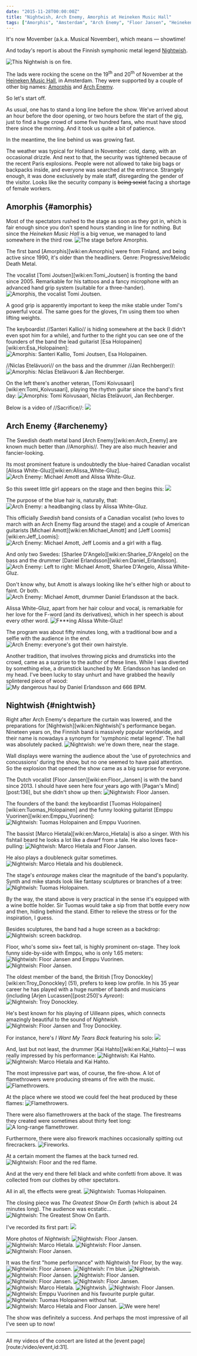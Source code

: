 ```yaml
---
date: "2015-11-28T00:00:00Z"
title: "Nightwish, Arch Enemy, Amorphis at Heineken Music Hall"
tags: ["Amorphis", "Amsterdam", "Arch Enemy", "Floor Jansen", "Heineken Music Hall", "music", "Netherlands", "Nightwish", "progressive metal"]
---
```


It's now Movember (a.k.a. Musical November), which means — showtime!

And today's report is about the Finnish symphonic metal legend [Nightwish](http://nightwish.com/).

<!--more-->

![](img:3.bp.blogspot.com/-uGHxhkww5bI/VlMnHxE0jmI/AAAAAAAAkwM/sJHdQrBDJhU/s1600/dsc01320.picasaweb.jpg:a "This Nightwish is on fire.")

The lads were rocking the scene on the 19<sup>th</sup> and 20<sup>th</sup> of November at the [Heineken Music Hall](http://www.heineken-music-hall.nl/), in Amsterdam. They were supported by a couple of other big names: [Amorphis](http://amorphis.net/) and [Arch Enemy](http://www.archenemy.net/).

So let's start off.

As usual, one has to stand a long line before the show. We've arrived about an hour before the door opening, or two hours before the start of the gig, just to find a huge crowd of some five hundred fans, who must have stood there since the morning. And it took us quite a bit of patience.

In the meantime, the line behind us was growing fast.

The weather was typical for Holland in November: cold, damp, with an occasional drizzle. And next to that, the security was tightened because of the recent Paris explosions. People were not allowed to take big bags or backpacks inside, and everyone was searched at the entrance. Strangely enough, it was done exclusively by male staff, disregarding the gender of the visitor. Looks like the security company is ~~being sexist~~ facing a shortage of female workers.

## Amorphis {#amorphis}

Most of the spectators rushed to the stage as soon as they got in, which is fair enough since you don't spend hours standing in line for nothing. But since the *Heineken Music Hall* is a big venue, we managed to land somewhere in the third row.
![](img:3.bp.blogspot.com/-4dP_DW-FXgw/VlMnH3UO7YI/AAAAAAAAkwE/poUuCmeN8F4/s1600/dsc01104.picasaweb.jpg:a "The stage before Amorphis.")

The first band [Amorphis][wiki:en:Amorphis] were from Finland, and being active since 1990, it's older than the headliners. Genre: Progressive/Melodic Death Metal.

The vocalist [Tomi Joutsen][wiki:en:Tomi_Joutsen] is fronting the band since 2005. Remarkable for his tattoos and a fancy microphone with an advanced hand grip system (suitable for a three-hander).
![](img:3.bp.blogspot.com/-cu_rFYWdI4E/VlMnHwzMRhI/AAAAAAAAkwE/NQurx1fivLk/s1600/dsc01115.picasaweb.jpg:a "Amorphis, the vocalist Tomi Joutsen.")

A good grip is apparently important to keep the mike stable under Tomi's powerful vocal. The same goes for the gloves, I'm using them too when lifting weights.

The keyboardist //Santeri Kallio// is hiding somewhere at the back (I didn't even spot him for a while), and further to the right you can see one of the founders of the band the lead guitarist [Esa Holopainen][wiki:en:Esa_Holopainen]:
![](img:4.bp.blogspot.com/-LlSo7SxccxA/VlMnH8ToFAI/AAAAAAAAkwE/emYvye95AP4/s1600/dsc01106.picasaweb.jpg:a "Amorphis: Santeri Kallio, Tomi Joutsen, Esa Holopainen.")

//Niclas Etelävuori// on the bass and the drummer //Jan Rechberger//:
![](img:4.bp.blogspot.com/-TzTQ6Q5LxTE/VlMnH6L5CkI/AAAAAAAAkwE/52tK-Rkfb3A/s1600/dsc01108.picasaweb.jpg:a "Amorphis: Niclas Etelävuori & Jan Rechberger.")

On the left there's another veteran, [Tomi Koivusaari][wiki:en:Tomi_Koivusaari], playing the rhythm guitar since the band's first day:
![](img:2.bp.blogspot.com/-9PWUgFUy848/VlMnH2N6BGI/AAAAAAAAkwE/MAHrWht58lc/s1600/dsc01105.picasaweb.jpg:a "Amorphis: Tomi Koivusaari, Niclas Etelävuori, Jan Rechberger.")

Below is a video of //Sacrifice//:
![](youtube:2yYWjWq0yy4)

## Arch Enemy {#archenemy}

The Swedish death metal band [Arch Enemy][wiki:en:Arch_Enemy] are known much better than //Amorphis//. They are also much heavier and fancier-looking.

Its most prominent feature is undoubtedly the blue-haired Canadian vocalist [Alissa White-Gluz][wiki:en:Alissa_White-Gluz].
![](img:1.bp.blogspot.com/-By8SwUSzyz0/VlMnH-Fv5rI/AAAAAAAAkwE/JW3VOCdH6Mw/s1600/dsc01128.picasaweb.jpg:a "Arch Enemy: Michael Amott and Alissa White-Gluz.")

So this sweet little girl appears on the stage and then begins this:
![](youtube:rgKRqhi_5os)

The purpose of the blue hair is, naturally, that:
![](img:2.bp.blogspot.com/-KGLuQcI0puA/VlMnH-Dn8QI/AAAAAAAAkwE/lbNiShC9t0k/s1600/dsc01157.picasaweb.jpg:a "Arch Enemy: a headbanging class by Alissa White-Gluz.")

This officially *Swedish* band consists of a Canadian vocalist (who loves to march with an Arch Enemy flag around the stage) and a couple of American guitarists [Michael Amott][wiki:en:Michael_Amott] and [Jeff Loomis][wiki:en:Jeff_Loomis]:
![](img:3.bp.blogspot.com/-w_e3fC1q2_Q/VlMnH4n2CYI/AAAAAAAAkwE/QQDL0jAi8Dg/s1600/dsc01179.picasaweb.jpg:a "Arch Enemy: Michael Amott, Jeff Loomis and a girl with a flag.")

And only two Swedes: [Sharlee D'Angelo][wiki:en:Sharlee_D'Angelo] on the bass and the drummer [Daniel Erlandsson][wiki:en:Daniel_Erlandsson].
![](img:1.bp.blogspot.com/-FNkNEXV01yQ/VlMnH6nlcmI/AAAAAAAAkwE/nU8RcNHybsg/s1600/dsc01173.picasaweb.jpg:a "Arch Enemy: Left to right: Michael Amott, Sharlee D'Angelo, Alissa White-Gluz.")

Don't know why, but Amott is always looking like he's either high or about to faint. Or both.
![](img:1.bp.blogspot.com/-9EOSkaE_r90/VlMnHw5GdcI/AAAAAAAAkwE/me9EoyLE5YM/s1600/dsc01161.picasaweb.jpg:a "Arch Enemy: Michael Amott, drummer Daniel Erlandsson at the back.")

Alissa White-Gluz, apart from her hair colour and vocal, is remarkable for her love for the F-word (and its derivatives), which in her speech is about every other word.
![](img:3.bp.blogspot.com/-UNBhFr-Z4gA/VlMnH_ZLQgI/AAAAAAAAkwE/hNv5VJQBkFE/s1600/dsc01167.picasaweb.jpg:a "F***ing Alissa White-Gluz!")

The program was about fifty minutes long, with a traditional bow and a selfie with the audience in the end.
![](img:4.bp.blogspot.com/-XRTC_oz7cg0/VlMnH0GpwvI/AAAAAAAAkwM/QnfIcG5wmBw/s1600/dsc01215.picasaweb.jpg:a "Arch Enemy: everyone's got their own hairstyle.")

Another tradition, that involves throwing picks and drumsticks into the crowd, came as a surprise to the author of these lines. While I was diverted by something else, a drumstick launched by Mr. Erlandsson has landed on my head. I've been lucky to stay unhurt and have grabbed the heavily splintered piece of wood:
![](img:4.bp.blogspot.com/-isXn7KIViNw/VlMnH1iIyII/AAAAAAAAkwE/m8kbb3fO6jM/s1600/dsc01463.picasaweb.jpg:a "My dangerous haul by Daniel Erlandsson and 666 BPM.")

## Nightwish {#nightwish}

Right after Arch Enemy's departure the curtain was lowered, and the preparations for [Nightwish][wiki:en:Nightwish]'s performance began. Nineteen years on, the Finnish band is massively popular worldwide, and their name is nowadays a synonym for 'symphonic metal legend'. The hall was absolutely packed.
![](img:1.bp.blogspot.com/-wXTM96gGX0w/VlMnH9P50_I/AAAAAAAAkwE/eEi0c6d5fls/s1600/dsc01460.picasaweb.jpg:a "Nightwish: we're down there, near the stage.")

Wall displays were warning the audience about the 'use of pyrotechnics and concussions' during the show, but no one seemed to have paid attention. So the explosion that opened the show came as a big surprise for everyone.

The Dutch vocalist [Floor Jansen][wiki:en:Floor_Jansen] is with the band since 2013. I should have seen here four years ago with [Pagan's Mind][post:136], but she didn't show up then:
![](img:2.bp.blogspot.com/-f2jGwSEXA_M/VlMnHztz9tI/AAAAAAAAkwE/jGSdKCPu47s/s1600/dsc01230.picasaweb.jpg:a "Nightwish: Floor Jansen.")

The founders of the band: the keyboardist [Tuomas Holopainen][wiki:en:Tuomas_Holopainen] and the funny looking guitarist [Emppu Vuorinen][wiki:en:Emppu_Vuorinen]:
![](img:4.bp.blogspot.com/-7hXinmuKOro/VlMnH6BC1GI/AAAAAAAAkwM/fpFDbnNw3JQ/s1600/dsc01254.picasaweb.jpg:a "Nightwish: Tuomas Holopainen and Emppu Vuorinen.")

The bassist [Marco Hietala][wiki:en:Marco_Hietala] is also a singer. With his fishtail beard he looks a lot like a dwarf from a tale. He also loves face-pulling:
![](img:3.bp.blogspot.com/-Wvs0ASPxOxs/VlMnHyTqqzI/AAAAAAAAkwE/welUIilh4K4/s1600/dsc01266.picasaweb.jpg:a "Nightwish: Marco Hietala and Floor Jansen.")

He also plays a doubleneck guitar sometimes.
![](img:3.bp.blogspot.com/-SfUYEKaSVc4/VlMnH1TmbdI/AAAAAAAAkwM/zAkJ3JzWXa4/s1600/dsc01297.picasaweb.jpg:a "Nightwish: Marco Hietala and his doubleneck.")

The stage's *entourage* makes clear the magnitude of the band's popularity. Synth and mike stands look like fantasy sculptures or branches of a tree:
![](img:3.bp.blogspot.com/-PGTkJoAOGAE/VlMnH0yu5JI/AAAAAAAAkwE/qHfUw47v2QU/s1600/dsc01268.picasaweb.jpg:a "Nightwish: Tuomas Holopainen.")

By the way, the stand above is very practical in the sense it's equipped with a wine bottle holder. Sir Tuomas would take a sip from that bottle every now and then, hiding behind the stand. Either to relieve the stress or for the inspiration, I guess.

Besides sculptures, the band had a huge screen as a backdrop:
![](img:4.bp.blogspot.com/-3mkseAWBZp0/VlMnH4J3UdI/AAAAAAAAkwE/Y_1sEkQKj7o/s1600/dsc01326.picasaweb.jpg:a "Nightwish: screen backdrop.")

Floor, who's some six+ feet tall, is highly prominent on-stage. They look funny side-by-side with Emppu, who is only 1.65 meters:
![](img:2.bp.blogspot.com/-VlVJ2ZHQPas/VlMnH54O-lI/AAAAAAAAkwM/Wrwn4JOzb4o/s1600/dsc01327.picasaweb.jpg:a "Nightwish: Floor Jansen and Emppu Vuorinen.")
![](img:4.bp.blogspot.com/-cv6C8sgle5g/VlMnH-v8U4I/AAAAAAAAkwE/20onVWQeWeE/s1600/dsc01336.picasaweb.jpg:a "Nightwish: Floor Jansen.")

The oldest member of the band, the British [Troy Donockley][wiki:en:Troy_Donockley] (51), prefers to keep low profile. In his 35 year career he has played with a huge number of bands and musicians (including [Arjen Lucassen][post:250]'s *Ayreon*):
![](img:3.bp.blogspot.com/-SSfZZOgreyk/VlMnH5_8yDI/AAAAAAAAkwM/PFqh1gnCm4Y/s1600/dsc01319.picasaweb.jpg:a "Nightwish: Troy Donockley.")

He's best known for his playing of Uilleann pipes, which connects amazingly beautiful to the sound of *Nightwish*.
![](img:4.bp.blogspot.com/-N2C9MsELnuE/VlMnH58v5VI/AAAAAAAAkwE/MkKcp9G1AYk/s1600/dsc01294.picasaweb.jpg:a "Nightwish: Floor Jansen and Troy Donockley.")

For instance, here's *I Want My Tears Back* featuring his solo:
![](youtube:jtFw5HVMP0U)

And, last but not least, the drummer [Kai Hahto][wiki:en:Kai_Hahto]—I was really impressed by his performance:
![](img:2.bp.blogspot.com/-znxKNed8zjs/VlMnH5Q7haI/AAAAAAAAkwE/1GUKVcfCKdY/s1600/dsc01405.picasaweb.jpg:a "Nightwish: Kai Hahto.")
![](img:2.bp.blogspot.com/-jB8N4ITaCIU/VlMnH6mDY6I/AAAAAAAAkwE/XnhJEDQLB5g/s1600/dsc01287.picasaweb.jpg:a "Nightwish: Marco Hietala and Kai Hahto.")

The most impressive part was, of course, the fire-show. A lot of flamethrowers were producing streams of fire with the music.
![](img:3.bp.blogspot.com/-2rm-EXLYq2A/VlMnHz3IRNI/AAAAAAAAkwE/VrsSsSpFPtQ/s1600/dsc01358.picasaweb.jpg:a "Flamethrowers.")

At the place where we stood we could feel the heat produced by these flames:
![](img:3.bp.blogspot.com/-pYxI0UM4KNg/VlMnH69XkgI/AAAAAAAAkwM/6kHYxswZuJE/s1600/dsc01367.picasaweb.jpg:a "Flamethrowers.")

There were also flamethrowers at the back of the stage. The firestreams they created were sometimes about thirty feet long:
![](img:4.bp.blogspot.com/-Hq4mgEz2o-M/VlMnH6b3ncI/AAAAAAAAkwM/iUKw6lYKXX8/s1600/dsc01388.picasaweb.jpg:a "A long-range flamethrower.")

Furthermore, there were also firework machines occasionally spitting out firecrackers.
![](img:1.bp.blogspot.com/-b4FNvN08gMk/VlMnH4WZe4I/AAAAAAAAkwE/4xM-ndvQbFY/s1600/dsc01383.picasaweb.jpg:a "Fireworks.")

At a certain moment the flames at the back turned red.
![](img:2.bp.blogspot.com/-piQsCFPDuLo/VlMnH1QRMPI/AAAAAAAAkwE/kD4f4EXH3gk/s1600/dsc01417.picasaweb.jpg:a "Nightwish: Floor and the red flame.")

And at the very end there fell black and white confetti from above. It was collected from our clothes by other spectators.

All in all, the effects were great.
![](img:4.bp.blogspot.com/-lnLnb0RoZQM/VlMnHyVNTFI/AAAAAAAAkwE/Dw-57D7Wq2g/s1600/dsc01310.picasaweb.jpg:a "Nightwish: Tuomas Holopainen.")

The closing piece was *The Greatest Show On Earth* (which is about 24 minutes long). The audience was ecstatic…
![](img:4.bp.blogspot.com/-bfIboaxIz04/VlMnH-QFWHI/AAAAAAAAkwM/U7ft6YJWWws/s1600/dsc01435.picasaweb.jpg:a "Nightwish: The Greatest Show On Earth.")

I've recorded its first part:
![](youtube:pj-Jk7-ATEQ)

More photos of *Nightwish*:
![](img:2.bp.blogspot.com/-1vEW79pH8Wo/VlMnH-BSJzI/AAAAAAAAkwE/Uv_kfg5eUx0/s1600/dsc01273.picasaweb.jpg:a "Nightwish: Floor Jansen.")
![](img:3.bp.blogspot.com/-ukATX3Eu8ww/VlMnH34RRmI/AAAAAAAAkwE/3fERBe8yiU0/s1600/dsc01304.picasaweb.jpg:a "Nightwish: Marco Hietala.")
![](img:4.bp.blogspot.com/-2CzVFGosA8M/VlMnH4okjnI/AAAAAAAAkwE/r54_nZtqeGA/s1600/dsc01282.picasaweb.jpg:a "Nightwish: Floor Jansen.")
![](img:4.bp.blogspot.com/-LbiiWcf9dUU/VlMnH8U8pfI/AAAAAAAAkwM/iq574XfDYyY/s1600/dsc01340.picasaweb.jpg:a "Nightwish: Floor Jansen.")

It was the first "home performance" with Nightwish for Floor, by the way.
![](img:3.bp.blogspot.com/-kZ6n87SXOEw/VlMnH92hDJI/AAAAAAAAkwE/uR12IAp5g0M/s1600/dsc01357.picasaweb.jpg:a "Nightwish: Floor Jansen.")
![](img:1.bp.blogspot.com/-stnt1eOf5FU/VlMnH220KHI/AAAAAAAAkwM/Y3xr514g_kk/s1600/dsc01365.picasaweb.jpg:a "Nightwish: I'm blue.")
![](img:4.bp.blogspot.com/-dmZj8TGV-yM/VlMnH0OOQwI/AAAAAAAAkwE/1eg-0us1Y_w/s1600/dsc01377.picasaweb.jpg:a "Nightwish.")
![](img:1.bp.blogspot.com/-gAV51SVUEZE/VlMnH3GAz7I/AAAAAAAAkwE/c98V41Es78w/s1600/dsc01411.picasaweb.jpg:a "Nightwish: Floor Jansen.")
![](img:2.bp.blogspot.com/-WjeqKhdeJH4/VlMnH0xgZcI/AAAAAAAAkwM/ku2eYEG0ffo/s1600/dsc01415.picasaweb.jpg:a "Nightwish: Floor Jansen.")
![](img:1.bp.blogspot.com/-ga0iI4yK3nY/VlMnH2CdjVI/AAAAAAAAkwE/4QVEHvTzbvE/s1600/dsc01416.picasaweb.jpg:a "Nightwish: Floor Jansen.")
![](img:1.bp.blogspot.com/-zOL04jpD4OA/VlMnHwY_ooI/AAAAAAAAkwE/pya1TmJUXOU/s1600/dsc01419.picasaweb.jpg:a "Nightwish: Floor Jansen.")
![](img:3.bp.blogspot.com/-_8YRE-MEF9k/VlMnHyUQ4tI/AAAAAAAAkwE/go-MuQ-KYrg/s1600/dsc01426.picasaweb.jpg:a "Nightwish: Marco Hietala.")
![](img:1.bp.blogspot.com/-8eyS3HMBbxc/VlMnHzvED4I/AAAAAAAAkwE/iKQDYPkHv1A/s1600/dsc01427.picasaweb.jpg:a "Nightwish.")
![](img:4.bp.blogspot.com/-m8DzNe0SjKE/VlMnH1zJ5_I/AAAAAAAAkwM/nRUDaKqP-cE/s1600/dsc01438.picasaweb.jpg:a "Nightwish: Floor Jansen.")
![](img:2.bp.blogspot.com/-ey3j0bGcrMY/VlMnH--lDsI/AAAAAAAAkwE/9mm1FRxlZ-Y/s1600/dsc01442.picasaweb.jpg:a "Nightwish: Emppu Vuorinen and his favourite purple guitar.")
![](img:1.bp.blogspot.com/-yv6DT9mXK3k/VlMnHzAIhFI/AAAAAAAAkwE/Uc1auir9k8w/s1600/dsc01446.picasaweb.jpg:a "Nightwish: Tuomas Holopainen without hat.")
![](img:4.bp.blogspot.com/-xU2SchslUhk/VlMnH_yTGZI/AAAAAAAAkwE/f4A17mS0U1U/s1600/dsc01447.picasaweb.jpg:a "Nightwish: Marco Hietala and Floor Jansen.")
![](img:4.bp.blogspot.com/-eX4plEsZ2eQ/VlMnH-Ou7ZI/AAAAAAAAkwE/2JvMxDoghUc/s1600/dsc01451.picasaweb.jpg:a "We were here!")

The show was definitely a success. And perhaps the most impressive of all I've seen up to now!

---

All my videos of the concert are listed at the [event page][route:/video/event,id:31].
